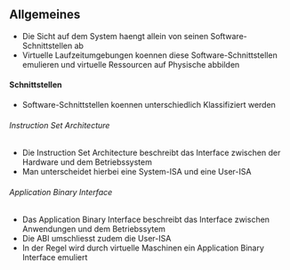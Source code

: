 ## Allgemeines
- Die Sicht auf dem System haengt allein von seinen Software-Schnittstellen ab
- Virtuelle Laufzeitumgebungen koennen diese Software-Schnittstellen emulieren und virtuelle Ressourcen auf Physische abbilden
#### Schnittstellen
- Software-Schnittstellen koennen unterschiedlich Klassifiziert werden
###### Instruction Set Architecture
- Die Instruction Set Architecture beschreibt das Interface zwischen der Hardware und dem Betriebssystem
- Man unterscheidet hierbei eine System-ISA und eine User-ISA
###### Application Binary Interface
- Das Application Binary Interface beschreibt das Interface zwischen Anwendungen und dem Betriebssytem
- Die ABI umschliesst zudem die User-ISA
- In der Regel wird durch virtuelle Maschinen ein Application Binary Interface emuliert